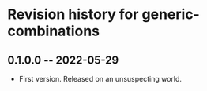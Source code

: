 # Revision history for generic-combinations

## 0.1.0.0 -- 2022-05-29

* First version. Released on an unsuspecting world.
